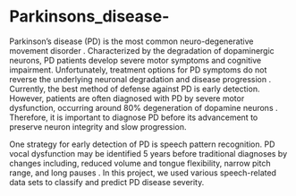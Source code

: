 # Parkinsons_disease-

Parkinson’s disease (PD) is the most common neuro-degenerative movement disorder . Characterized by the degradation of dopaminergic neurons, PD patients develop severe motor symptoms and cognitive impairment. Unfortunately, treatment options for PD symptoms do not reverse the underlying neuronal degradation and disease progression . Currently, the best method of defense against PD is early detection. However, patients are often diagnosed with PD by severe motor dysfunction, occurring around 80% degeneration of dopamine neurons . Therefore, it is important to diagnose PD before its advancement to preserve neuron integrity and slow progression.

One strategy for early detection of PD is speech pattern recognition. PD vocal dysfunction may be identified 5 years before traditional diagnoses by changes including, reduced volume and tongue flexibility, narrow pitch range, and long pauses . In this project, we used various speech-related data sets to classify and predict PD disease severity.
